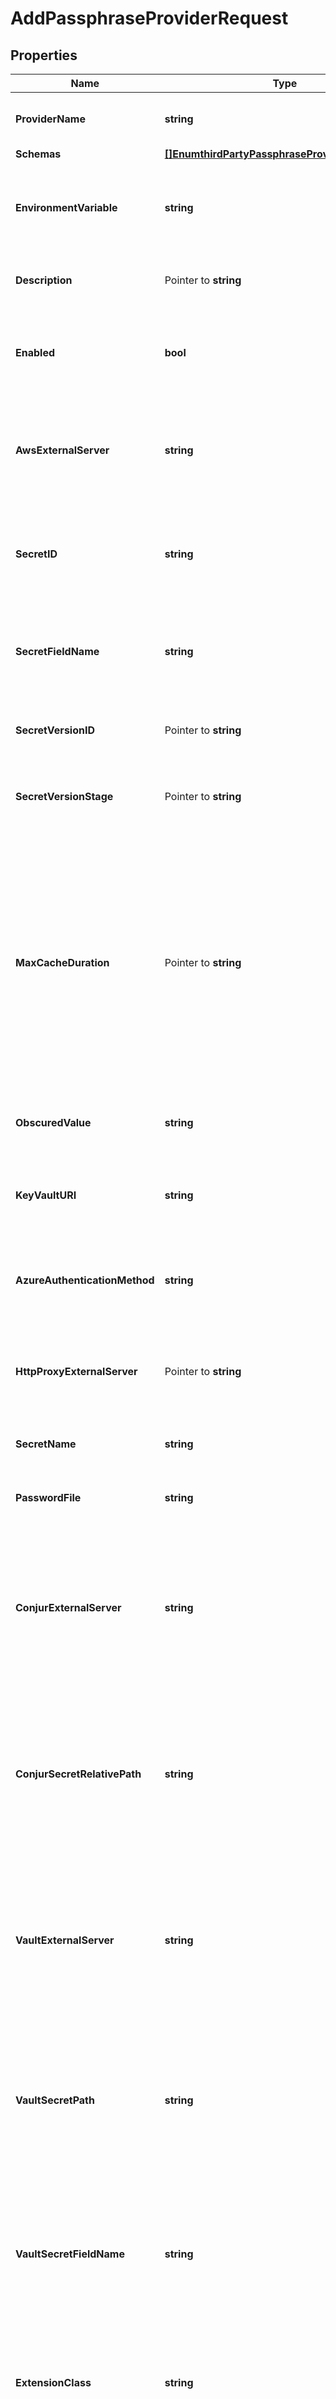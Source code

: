 # AddPassphraseProviderRequest

## Properties

Name | Type | Description | Notes
------------ | ------------- | ------------- | -------------
**ProviderName** | **string** | Name of the new Passphrase Provider | 
**Schemas** | [**[]EnumthirdPartyPassphraseProviderSchemaUrn**](EnumthirdPartyPassphraseProviderSchemaUrn.md) |  | 
**EnvironmentVariable** | **string** | The name of the environment variable that is expected to hold the passphrase. | 
**Description** | Pointer to **string** | A description for this Passphrase Provider | [optional] 
**Enabled** | **bool** | Indicates whether this Passphrase Provider is enabled for use in the server. | 
**AwsExternalServer** | **string** | The external server with information to use when interacting with the AWS Secrets Manager. | 
**SecretID** | **string** | The Amazon Resource Name (ARN) or the user-friendly name of the secret to be retrieved. | 
**SecretFieldName** | **string** | The name of the JSON field whose value is the passphrase that will be retrieved. | 
**SecretVersionID** | Pointer to **string** | The unique identifier for the version of the secret to be retrieved. | [optional] 
**SecretVersionStage** | Pointer to **string** | The staging label for the version of the secret to be retrieved. | [optional] 
**MaxCacheDuration** | Pointer to **string** | The maximum length of time that the passphrase provider may cache the passphrase that has been read from Vault. A value of zero seconds indicates that the provider should always attempt to read the passphrase from Vault. | [optional] 
**ObscuredValue** | **string** | The value to be stored in an obscured form. | 
**KeyVaultURI** | **string** | The URI that identifies the Azure Key Vault from which the secret is to be retrieved. | 
**AzureAuthenticationMethod** | **string** | The mechanism used to authenticate to the Azure service. | 
**HttpProxyExternalServer** | Pointer to **string** | A reference to an HTTP proxy server that should be used for requests sent to the Azure service. | [optional] 
**SecretName** | **string** | The name of the secret to retrieve. | 
**PasswordFile** | **string** | The path to the file containing the passphrase. | 
**ConjurExternalServer** | **string** | An external server definition with information needed to connect and authenticate to the Conjur instance containing the passphrase. | 
**ConjurSecretRelativePath** | **string** | The portion of the path that follows the account name in the URI needed to obtain the desired secret. Any special characters in the path must be URL-encoded. | 
**VaultExternalServer** | **string** | An external server definition with information needed to connect and authenticate to the Vault instance containing the passphrase. | 
**VaultSecretPath** | **string** | The path to the desired secret in the Vault service. This will be appended to the value of the base-url property for the associated Vault external server. | 
**VaultSecretFieldName** | **string** | The name of the field in the Vault secret record that contains the passphrase to use to generate the encryption key. | 
**ExtensionClass** | **string** | The fully-qualified name of the Java class providing the logic for the Third Party Passphrase Provider. | 
**ExtensionArgument** | Pointer to **[]string** | The set of arguments used to customize the behavior for the Third Party Passphrase Provider. Each configuration property should be given in the form &#39;name&#x3D;value&#39;. | [optional] 

## Methods

### NewAddPassphraseProviderRequest

`func NewAddPassphraseProviderRequest(providerName string, schemas []EnumthirdPartyPassphraseProviderSchemaUrn, environmentVariable string, enabled bool, awsExternalServer string, secretID string, secretFieldName string, obscuredValue string, keyVaultURI string, azureAuthenticationMethod string, secretName string, passwordFile string, conjurExternalServer string, conjurSecretRelativePath string, vaultExternalServer string, vaultSecretPath string, vaultSecretFieldName string, extensionClass string, ) *AddPassphraseProviderRequest`

NewAddPassphraseProviderRequest instantiates a new AddPassphraseProviderRequest object
This constructor will assign default values to properties that have it defined,
and makes sure properties required by API are set, but the set of arguments
will change when the set of required properties is changed

### NewAddPassphraseProviderRequestWithDefaults

`func NewAddPassphraseProviderRequestWithDefaults() *AddPassphraseProviderRequest`

NewAddPassphraseProviderRequestWithDefaults instantiates a new AddPassphraseProviderRequest object
This constructor will only assign default values to properties that have it defined,
but it doesn't guarantee that properties required by API are set

### GetProviderName

`func (o *AddPassphraseProviderRequest) GetProviderName() string`

GetProviderName returns the ProviderName field if non-nil, zero value otherwise.

### GetProviderNameOk

`func (o *AddPassphraseProviderRequest) GetProviderNameOk() (*string, bool)`

GetProviderNameOk returns a tuple with the ProviderName field if it's non-nil, zero value otherwise
and a boolean to check if the value has been set.

### SetProviderName

`func (o *AddPassphraseProviderRequest) SetProviderName(v string)`

SetProviderName sets ProviderName field to given value.


### GetSchemas

`func (o *AddPassphraseProviderRequest) GetSchemas() []EnumthirdPartyPassphraseProviderSchemaUrn`

GetSchemas returns the Schemas field if non-nil, zero value otherwise.

### GetSchemasOk

`func (o *AddPassphraseProviderRequest) GetSchemasOk() (*[]EnumthirdPartyPassphraseProviderSchemaUrn, bool)`

GetSchemasOk returns a tuple with the Schemas field if it's non-nil, zero value otherwise
and a boolean to check if the value has been set.

### SetSchemas

`func (o *AddPassphraseProviderRequest) SetSchemas(v []EnumthirdPartyPassphraseProviderSchemaUrn)`

SetSchemas sets Schemas field to given value.


### GetEnvironmentVariable

`func (o *AddPassphraseProviderRequest) GetEnvironmentVariable() string`

GetEnvironmentVariable returns the EnvironmentVariable field if non-nil, zero value otherwise.

### GetEnvironmentVariableOk

`func (o *AddPassphraseProviderRequest) GetEnvironmentVariableOk() (*string, bool)`

GetEnvironmentVariableOk returns a tuple with the EnvironmentVariable field if it's non-nil, zero value otherwise
and a boolean to check if the value has been set.

### SetEnvironmentVariable

`func (o *AddPassphraseProviderRequest) SetEnvironmentVariable(v string)`

SetEnvironmentVariable sets EnvironmentVariable field to given value.


### GetDescription

`func (o *AddPassphraseProviderRequest) GetDescription() string`

GetDescription returns the Description field if non-nil, zero value otherwise.

### GetDescriptionOk

`func (o *AddPassphraseProviderRequest) GetDescriptionOk() (*string, bool)`

GetDescriptionOk returns a tuple with the Description field if it's non-nil, zero value otherwise
and a boolean to check if the value has been set.

### SetDescription

`func (o *AddPassphraseProviderRequest) SetDescription(v string)`

SetDescription sets Description field to given value.

### HasDescription

`func (o *AddPassphraseProviderRequest) HasDescription() bool`

HasDescription returns a boolean if a field has been set.

### GetEnabled

`func (o *AddPassphraseProviderRequest) GetEnabled() bool`

GetEnabled returns the Enabled field if non-nil, zero value otherwise.

### GetEnabledOk

`func (o *AddPassphraseProviderRequest) GetEnabledOk() (*bool, bool)`

GetEnabledOk returns a tuple with the Enabled field if it's non-nil, zero value otherwise
and a boolean to check if the value has been set.

### SetEnabled

`func (o *AddPassphraseProviderRequest) SetEnabled(v bool)`

SetEnabled sets Enabled field to given value.


### GetAwsExternalServer

`func (o *AddPassphraseProviderRequest) GetAwsExternalServer() string`

GetAwsExternalServer returns the AwsExternalServer field if non-nil, zero value otherwise.

### GetAwsExternalServerOk

`func (o *AddPassphraseProviderRequest) GetAwsExternalServerOk() (*string, bool)`

GetAwsExternalServerOk returns a tuple with the AwsExternalServer field if it's non-nil, zero value otherwise
and a boolean to check if the value has been set.

### SetAwsExternalServer

`func (o *AddPassphraseProviderRequest) SetAwsExternalServer(v string)`

SetAwsExternalServer sets AwsExternalServer field to given value.


### GetSecretID

`func (o *AddPassphraseProviderRequest) GetSecretID() string`

GetSecretID returns the SecretID field if non-nil, zero value otherwise.

### GetSecretIDOk

`func (o *AddPassphraseProviderRequest) GetSecretIDOk() (*string, bool)`

GetSecretIDOk returns a tuple with the SecretID field if it's non-nil, zero value otherwise
and a boolean to check if the value has been set.

### SetSecretID

`func (o *AddPassphraseProviderRequest) SetSecretID(v string)`

SetSecretID sets SecretID field to given value.


### GetSecretFieldName

`func (o *AddPassphraseProviderRequest) GetSecretFieldName() string`

GetSecretFieldName returns the SecretFieldName field if non-nil, zero value otherwise.

### GetSecretFieldNameOk

`func (o *AddPassphraseProviderRequest) GetSecretFieldNameOk() (*string, bool)`

GetSecretFieldNameOk returns a tuple with the SecretFieldName field if it's non-nil, zero value otherwise
and a boolean to check if the value has been set.

### SetSecretFieldName

`func (o *AddPassphraseProviderRequest) SetSecretFieldName(v string)`

SetSecretFieldName sets SecretFieldName field to given value.


### GetSecretVersionID

`func (o *AddPassphraseProviderRequest) GetSecretVersionID() string`

GetSecretVersionID returns the SecretVersionID field if non-nil, zero value otherwise.

### GetSecretVersionIDOk

`func (o *AddPassphraseProviderRequest) GetSecretVersionIDOk() (*string, bool)`

GetSecretVersionIDOk returns a tuple with the SecretVersionID field if it's non-nil, zero value otherwise
and a boolean to check if the value has been set.

### SetSecretVersionID

`func (o *AddPassphraseProviderRequest) SetSecretVersionID(v string)`

SetSecretVersionID sets SecretVersionID field to given value.

### HasSecretVersionID

`func (o *AddPassphraseProviderRequest) HasSecretVersionID() bool`

HasSecretVersionID returns a boolean if a field has been set.

### GetSecretVersionStage

`func (o *AddPassphraseProviderRequest) GetSecretVersionStage() string`

GetSecretVersionStage returns the SecretVersionStage field if non-nil, zero value otherwise.

### GetSecretVersionStageOk

`func (o *AddPassphraseProviderRequest) GetSecretVersionStageOk() (*string, bool)`

GetSecretVersionStageOk returns a tuple with the SecretVersionStage field if it's non-nil, zero value otherwise
and a boolean to check if the value has been set.

### SetSecretVersionStage

`func (o *AddPassphraseProviderRequest) SetSecretVersionStage(v string)`

SetSecretVersionStage sets SecretVersionStage field to given value.

### HasSecretVersionStage

`func (o *AddPassphraseProviderRequest) HasSecretVersionStage() bool`

HasSecretVersionStage returns a boolean if a field has been set.

### GetMaxCacheDuration

`func (o *AddPassphraseProviderRequest) GetMaxCacheDuration() string`

GetMaxCacheDuration returns the MaxCacheDuration field if non-nil, zero value otherwise.

### GetMaxCacheDurationOk

`func (o *AddPassphraseProviderRequest) GetMaxCacheDurationOk() (*string, bool)`

GetMaxCacheDurationOk returns a tuple with the MaxCacheDuration field if it's non-nil, zero value otherwise
and a boolean to check if the value has been set.

### SetMaxCacheDuration

`func (o *AddPassphraseProviderRequest) SetMaxCacheDuration(v string)`

SetMaxCacheDuration sets MaxCacheDuration field to given value.

### HasMaxCacheDuration

`func (o *AddPassphraseProviderRequest) HasMaxCacheDuration() bool`

HasMaxCacheDuration returns a boolean if a field has been set.

### GetObscuredValue

`func (o *AddPassphraseProviderRequest) GetObscuredValue() string`

GetObscuredValue returns the ObscuredValue field if non-nil, zero value otherwise.

### GetObscuredValueOk

`func (o *AddPassphraseProviderRequest) GetObscuredValueOk() (*string, bool)`

GetObscuredValueOk returns a tuple with the ObscuredValue field if it's non-nil, zero value otherwise
and a boolean to check if the value has been set.

### SetObscuredValue

`func (o *AddPassphraseProviderRequest) SetObscuredValue(v string)`

SetObscuredValue sets ObscuredValue field to given value.


### GetKeyVaultURI

`func (o *AddPassphraseProviderRequest) GetKeyVaultURI() string`

GetKeyVaultURI returns the KeyVaultURI field if non-nil, zero value otherwise.

### GetKeyVaultURIOk

`func (o *AddPassphraseProviderRequest) GetKeyVaultURIOk() (*string, bool)`

GetKeyVaultURIOk returns a tuple with the KeyVaultURI field if it's non-nil, zero value otherwise
and a boolean to check if the value has been set.

### SetKeyVaultURI

`func (o *AddPassphraseProviderRequest) SetKeyVaultURI(v string)`

SetKeyVaultURI sets KeyVaultURI field to given value.


### GetAzureAuthenticationMethod

`func (o *AddPassphraseProviderRequest) GetAzureAuthenticationMethod() string`

GetAzureAuthenticationMethod returns the AzureAuthenticationMethod field if non-nil, zero value otherwise.

### GetAzureAuthenticationMethodOk

`func (o *AddPassphraseProviderRequest) GetAzureAuthenticationMethodOk() (*string, bool)`

GetAzureAuthenticationMethodOk returns a tuple with the AzureAuthenticationMethod field if it's non-nil, zero value otherwise
and a boolean to check if the value has been set.

### SetAzureAuthenticationMethod

`func (o *AddPassphraseProviderRequest) SetAzureAuthenticationMethod(v string)`

SetAzureAuthenticationMethod sets AzureAuthenticationMethod field to given value.


### GetHttpProxyExternalServer

`func (o *AddPassphraseProviderRequest) GetHttpProxyExternalServer() string`

GetHttpProxyExternalServer returns the HttpProxyExternalServer field if non-nil, zero value otherwise.

### GetHttpProxyExternalServerOk

`func (o *AddPassphraseProviderRequest) GetHttpProxyExternalServerOk() (*string, bool)`

GetHttpProxyExternalServerOk returns a tuple with the HttpProxyExternalServer field if it's non-nil, zero value otherwise
and a boolean to check if the value has been set.

### SetHttpProxyExternalServer

`func (o *AddPassphraseProviderRequest) SetHttpProxyExternalServer(v string)`

SetHttpProxyExternalServer sets HttpProxyExternalServer field to given value.

### HasHttpProxyExternalServer

`func (o *AddPassphraseProviderRequest) HasHttpProxyExternalServer() bool`

HasHttpProxyExternalServer returns a boolean if a field has been set.

### GetSecretName

`func (o *AddPassphraseProviderRequest) GetSecretName() string`

GetSecretName returns the SecretName field if non-nil, zero value otherwise.

### GetSecretNameOk

`func (o *AddPassphraseProviderRequest) GetSecretNameOk() (*string, bool)`

GetSecretNameOk returns a tuple with the SecretName field if it's non-nil, zero value otherwise
and a boolean to check if the value has been set.

### SetSecretName

`func (o *AddPassphraseProviderRequest) SetSecretName(v string)`

SetSecretName sets SecretName field to given value.


### GetPasswordFile

`func (o *AddPassphraseProviderRequest) GetPasswordFile() string`

GetPasswordFile returns the PasswordFile field if non-nil, zero value otherwise.

### GetPasswordFileOk

`func (o *AddPassphraseProviderRequest) GetPasswordFileOk() (*string, bool)`

GetPasswordFileOk returns a tuple with the PasswordFile field if it's non-nil, zero value otherwise
and a boolean to check if the value has been set.

### SetPasswordFile

`func (o *AddPassphraseProviderRequest) SetPasswordFile(v string)`

SetPasswordFile sets PasswordFile field to given value.


### GetConjurExternalServer

`func (o *AddPassphraseProviderRequest) GetConjurExternalServer() string`

GetConjurExternalServer returns the ConjurExternalServer field if non-nil, zero value otherwise.

### GetConjurExternalServerOk

`func (o *AddPassphraseProviderRequest) GetConjurExternalServerOk() (*string, bool)`

GetConjurExternalServerOk returns a tuple with the ConjurExternalServer field if it's non-nil, zero value otherwise
and a boolean to check if the value has been set.

### SetConjurExternalServer

`func (o *AddPassphraseProviderRequest) SetConjurExternalServer(v string)`

SetConjurExternalServer sets ConjurExternalServer field to given value.


### GetConjurSecretRelativePath

`func (o *AddPassphraseProviderRequest) GetConjurSecretRelativePath() string`

GetConjurSecretRelativePath returns the ConjurSecretRelativePath field if non-nil, zero value otherwise.

### GetConjurSecretRelativePathOk

`func (o *AddPassphraseProviderRequest) GetConjurSecretRelativePathOk() (*string, bool)`

GetConjurSecretRelativePathOk returns a tuple with the ConjurSecretRelativePath field if it's non-nil, zero value otherwise
and a boolean to check if the value has been set.

### SetConjurSecretRelativePath

`func (o *AddPassphraseProviderRequest) SetConjurSecretRelativePath(v string)`

SetConjurSecretRelativePath sets ConjurSecretRelativePath field to given value.


### GetVaultExternalServer

`func (o *AddPassphraseProviderRequest) GetVaultExternalServer() string`

GetVaultExternalServer returns the VaultExternalServer field if non-nil, zero value otherwise.

### GetVaultExternalServerOk

`func (o *AddPassphraseProviderRequest) GetVaultExternalServerOk() (*string, bool)`

GetVaultExternalServerOk returns a tuple with the VaultExternalServer field if it's non-nil, zero value otherwise
and a boolean to check if the value has been set.

### SetVaultExternalServer

`func (o *AddPassphraseProviderRequest) SetVaultExternalServer(v string)`

SetVaultExternalServer sets VaultExternalServer field to given value.


### GetVaultSecretPath

`func (o *AddPassphraseProviderRequest) GetVaultSecretPath() string`

GetVaultSecretPath returns the VaultSecretPath field if non-nil, zero value otherwise.

### GetVaultSecretPathOk

`func (o *AddPassphraseProviderRequest) GetVaultSecretPathOk() (*string, bool)`

GetVaultSecretPathOk returns a tuple with the VaultSecretPath field if it's non-nil, zero value otherwise
and a boolean to check if the value has been set.

### SetVaultSecretPath

`func (o *AddPassphraseProviderRequest) SetVaultSecretPath(v string)`

SetVaultSecretPath sets VaultSecretPath field to given value.


### GetVaultSecretFieldName

`func (o *AddPassphraseProviderRequest) GetVaultSecretFieldName() string`

GetVaultSecretFieldName returns the VaultSecretFieldName field if non-nil, zero value otherwise.

### GetVaultSecretFieldNameOk

`func (o *AddPassphraseProviderRequest) GetVaultSecretFieldNameOk() (*string, bool)`

GetVaultSecretFieldNameOk returns a tuple with the VaultSecretFieldName field if it's non-nil, zero value otherwise
and a boolean to check if the value has been set.

### SetVaultSecretFieldName

`func (o *AddPassphraseProviderRequest) SetVaultSecretFieldName(v string)`

SetVaultSecretFieldName sets VaultSecretFieldName field to given value.


### GetExtensionClass

`func (o *AddPassphraseProviderRequest) GetExtensionClass() string`

GetExtensionClass returns the ExtensionClass field if non-nil, zero value otherwise.

### GetExtensionClassOk

`func (o *AddPassphraseProviderRequest) GetExtensionClassOk() (*string, bool)`

GetExtensionClassOk returns a tuple with the ExtensionClass field if it's non-nil, zero value otherwise
and a boolean to check if the value has been set.

### SetExtensionClass

`func (o *AddPassphraseProviderRequest) SetExtensionClass(v string)`

SetExtensionClass sets ExtensionClass field to given value.


### GetExtensionArgument

`func (o *AddPassphraseProviderRequest) GetExtensionArgument() []string`

GetExtensionArgument returns the ExtensionArgument field if non-nil, zero value otherwise.

### GetExtensionArgumentOk

`func (o *AddPassphraseProviderRequest) GetExtensionArgumentOk() (*[]string, bool)`

GetExtensionArgumentOk returns a tuple with the ExtensionArgument field if it's non-nil, zero value otherwise
and a boolean to check if the value has been set.

### SetExtensionArgument

`func (o *AddPassphraseProviderRequest) SetExtensionArgument(v []string)`

SetExtensionArgument sets ExtensionArgument field to given value.

### HasExtensionArgument

`func (o *AddPassphraseProviderRequest) HasExtensionArgument() bool`

HasExtensionArgument returns a boolean if a field has been set.


[[Back to Model list]](../README.md#documentation-for-models) [[Back to API list]](../README.md#documentation-for-api-endpoints) [[Back to README]](../README.md)


